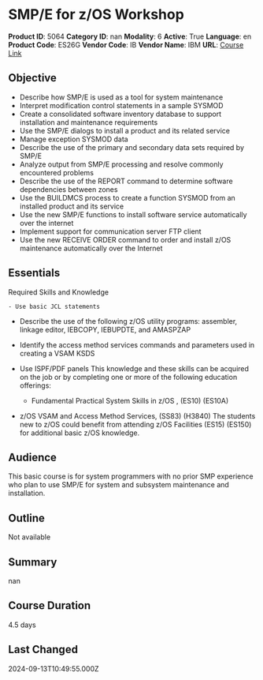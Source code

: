 # SMP/E for z/OS Workshop

**Product ID**: 5064
**Category ID**: nan
**Modality**: 6
**Active**: True
**Language**: en
**Product Code**: ES26G
**Vendor Code**: IB
**Vendor Name**: IBM
**URL**: [Course Link](https://www.fastlaneus.com/course/ibm-es26g)

## Objective
- Describe how SMP/E is used as a tool for system maintenance
- Interpret modification control statements in a sample SYSMOD
- Create a consolidated software inventory database to support installation and maintenance requirements
- Use the SMP/E dialogs to install a product and its related service
- Manage exception SYSMOD data
- Describe the use of the primary and secondary data sets required by SMP/E
- Analyze output from SMP/E processing and resolve commonly encountered problems
- Describe the use of the REPORT command to determine software dependencies between zones
- Use the BUILDMCS process to create a function SYSMOD from an installed product and its service
- Use the new SMP/E functions to install software service automatically over the internet
- Implement support for communication server FTP client
- Use the new RECEIVE ORDER command to order and install z/OS maintenance automatically over the Internet

## Essentials
Required Skills and Knowledge



	- Use basic JCL statements
- Describe the use of the following z/OS utility programs: assembler, linkage editor, IEBCOPY, IEBUPDTE, and AMASPZAP
- Identify the access method services commands and parameters used in creating a VSAM KSDS
- Use ISPF/PDF panels
This knowledge and these skills can be acquired on the job or by completing one or more of the following education offerings:



	- Fundamental Practical System Skills in z/OS , (ES10) (ES10A)
- z/OS VSAM and Access Method Services, (SS83) (H3840)
The students new to z/OS could benefit from attending z/OS Facilities (ES15) (ES150) for additional basic z/OS knowledge.

## Audience
This basic course is for system programmers with no prior SMP experience who plan to use SMP/E for system and subsystem maintenance and installation.

## Outline
Not available

## Summary
nan

## Course Duration
4.5 days

## Last Changed
2024-09-13T10:49:55.000Z

